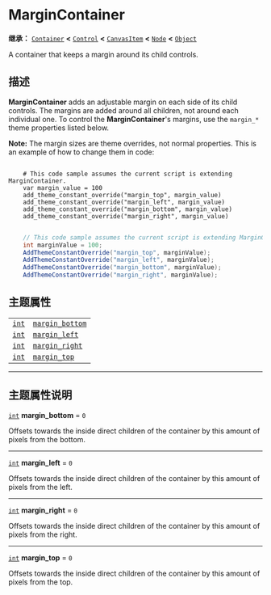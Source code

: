 <!-- ⚠ 请勿编辑本文件 ⚠ -->
<!-- 本文档使用脚本从 WeDot 引擎源码仓库生成。 -->
<!-- 生成脚本：https://github.com/WeDot-Engine/WeDot/tree/4.3/doc/tools/make_md.py； -->
<!-- 原文件：https://github.com/WeDot-Engine/WeDot/tree/4.3/doc/classes/MarginContainer.xml。 -->

<div id="_class_margincontainer"></div>

# MarginContainer

**继承：** [`Container`](class_container.md) **<** [`Control`](class_control.md) **<** [`CanvasItem`](class_canvasitem.md) **<** [`Node`](class_node.md) **<** [`Object`](class_object.md)

A container that keeps a margin around its child controls.

## 描述

**MarginContainer** adds an adjustable margin on each side of its child controls. The margins are added around all children, not around each individual one. To control the **MarginContainer**'s margins, use the `margin_*` theme properties listed below.

 **Note:** The margin sizes are theme overrides, not normal properties. This is an example of how to change them in code:



```gdscript

    # This code sample assumes the current script is extending MarginContainer.
    var margin_value = 100
    add_theme_constant_override("margin_top", margin_value)
    add_theme_constant_override("margin_left", margin_value)
    add_theme_constant_override("margin_bottom", margin_value)
    add_theme_constant_override("margin_right", margin_value)
```

```csharp

    // This code sample assumes the current script is extending MarginContainer.
    int marginValue = 100;
    AddThemeConstantOverride("margin_top", marginValue);
    AddThemeConstantOverride("margin_left", marginValue);
    AddThemeConstantOverride("margin_bottom", marginValue);
    AddThemeConstantOverride("margin_right", marginValue);
```







## 主题属性

|||
|:-:|:--|
| [`int`](class_int.md) | [`margin_bottom`](#class_margincontainer_theme_constant_margin_bottom) | ``0`` |
| [`int`](class_int.md) | [`margin_left`](#class_margincontainer_theme_constant_margin_left)     | ``0`` |
| [`int`](class_int.md) | [`margin_right`](#class_margincontainer_theme_constant_margin_right)   | ``0`` |
| [`int`](class_int.md) | [`margin_top`](#class_margincontainer_theme_constant_margin_top)       | ``0`` |

<!-- rst-class:: classref-section-separator -->

---

## 主题属性说明

<div id="_class_margincontainer_theme_constant_margin_bottom"></div>

[`int`](class_int.md) **margin_bottom** = ``0`` <div id="class_margincontainer_theme_constant_margin_bottom"></div>

Offsets towards the inside direct children of the container by this amount of pixels from the bottom.

<!-- rst-class:: classref-item-separator -->

---

<div id="_class_margincontainer_theme_constant_margin_left"></div>

[`int`](class_int.md) **margin_left** = ``0`` <div id="class_margincontainer_theme_constant_margin_left"></div>

Offsets towards the inside direct children of the container by this amount of pixels from the left.

<!-- rst-class:: classref-item-separator -->

---

<div id="_class_margincontainer_theme_constant_margin_right"></div>

[`int`](class_int.md) **margin_right** = ``0`` <div id="class_margincontainer_theme_constant_margin_right"></div>

Offsets towards the inside direct children of the container by this amount of pixels from the right.

<!-- rst-class:: classref-item-separator -->

---

<div id="_class_margincontainer_theme_constant_margin_top"></div>

[`int`](class_int.md) **margin_top** = ``0`` <div id="class_margincontainer_theme_constant_margin_top"></div>

Offsets towards the inside direct children of the container by this amount of pixels from the top.

[^virtual]: 本方法通常需要用户覆盖才能生效。
[^const]: 本方法无副作用，不会修改该实例的任何成员变量。
[^vararg]: 本方法除了能接受在此处描述的参数外，还能够继续接受任意数量的参数。
[^constructor]: 本方法用于构造某个类型。
[^static]: 调用本方法无需实例，可直接使用类名进行调用。
[^operator]: 本方法描述的是使用本类型作为左操作数的有效运算符。
[^bitfield]: 这个值是由下列位标志构成位掩码的整数。
[^void]: 无返回值。
